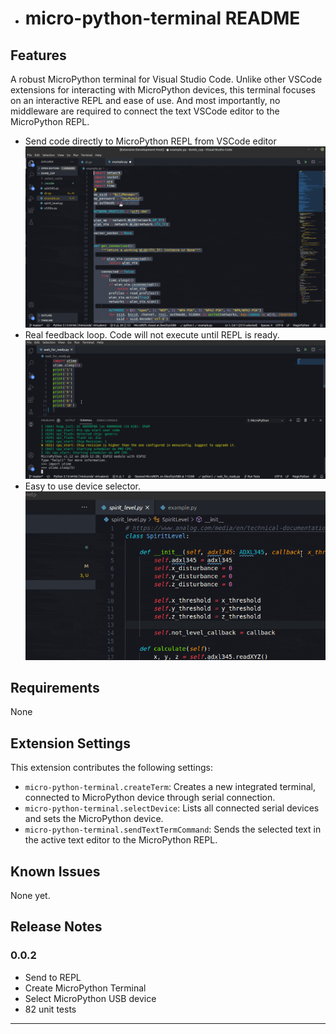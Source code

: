 * # micro-python-terminal README


## Features

A robust MicroPython terminal for Visual Studio Code.  Unlike other VSCode extensions for interacting with MicroPython devices, this terminal focuses on an interactive REPL and ease of use.  And most importantly, no middleware are required to connect the text VSCode editor to the MicroPython REPL.

* Send code directly to MicroPython REPL from VSCode editor
![send-code-to-micro-repl](examples/micro-python-terminal-example.gif)
* Real feedback loop.  Code will not execute until REPL is ready.
![wait-until-micro-python-repl-is-ready](examples/micro-python-terminal-feedback-loop.gif)
* Easy to use device selector.
![micro-python-device-selector](examples/micro-python-terminal-device-selector.gif)
## Requirements

None

## Extension Settings

This extension contributes the following settings:

* `micro-python-terminal.createTerm`: Creates a new integrated terminal, connected to MicroPython device through serial connection.
* `micro-python-terminal.selectDevice`: Lists all connected serial devices and sets the MicroPython device.
* `micro-python-terminal.sendTextTermCommand`: Sends the selected text in the active text editor to the MicroPython REPL.

## Known Issues

None yet.
## Release Notes

### 0.0.2
* Send to REPL
* Create MicroPython Terminal
* Select MicroPython USB device
* 82 unit tests


-----------------------------------------------------------------------------------------------------------